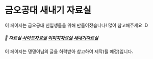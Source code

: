 # 금오공대 새내기 자료실
이 페이지는 금오공대 신입생들을 위해 만들어졌습니다! 많이 참고해주세요 :D
##### 📂 자료실&nbsp;[사이트자료실](https://github.com/Htmla69/Kumoh_In7/blob/main/Site.md)&nbsp;[이미지자료실](https://github.com/Htmla69/Kumoh_In7/blob/main/Image.md)&nbsp;[새내기자료실](https://github.com/Htmla69/Kumoh_In7/blob/main/Beginner.md)

이 페이지는 댕댕이님의 글을 허락받아 참고하여 제작(될 예정)입니다.
